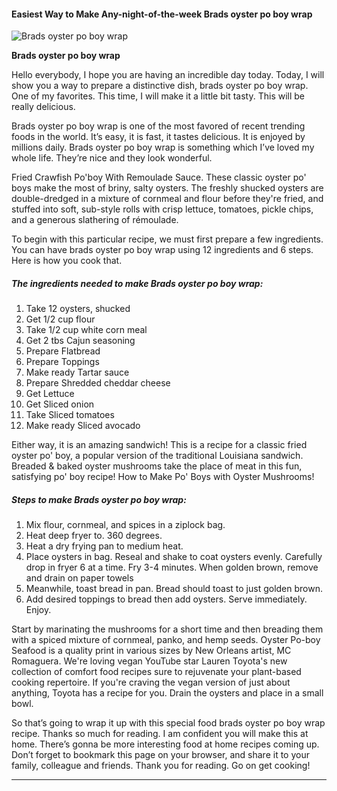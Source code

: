             

#### Easiest Way to Make Any-night-of-the-week Brads oyster po boy wrap

![Brads oyster po boy wrap](https://img-global.cpcdn.com/recipes/55509a431537993c/751x532cq70/brads-oyster-po-boy-wrap-recipe-main-photo.jpg)

**Brads oyster po boy wrap**

Hello everybody, I hope you are having an incredible day today. Today, I will show you a way to prepare a distinctive dish, brads oyster po boy wrap. One of my favorites. This time, I will make it a little bit tasty. This will be really delicious.

Brads oyster po boy wrap is one of the most favored of recent trending foods in the world. It’s easy, it is fast, it tastes delicious. It is enjoyed by millions daily. Brads oyster po boy wrap is something which I’ve loved my whole life. They’re nice and they look wonderful.

Fried Crawfish Po'boy With Remoulade Sauce. These classic oyster po' boys make the most of briny, salty oysters. The freshly shucked oysters are double-dredged in a mixture of cornmeal and flour before they're fried, and stuffed into soft, sub-style rolls with crisp lettuce, tomatoes, pickle chips, and a generous slathering of rémoulade.

To begin with this particular recipe, we must first prepare a few ingredients. You can have brads oyster po boy wrap using 12 ingredients and 6 steps. Here is how you cook that.

##### The ingredients needed to make Brads oyster po boy wrap:

1.  Take 12 oysters, shucked
2.  Get 1/2 cup flour
3.  Take 1/2 cup white corn meal
4.  Get 2 tbs Cajun seasoning
5.  Prepare Flatbread
6.  Prepare Toppings
7.  Make ready Tartar sauce
8.  Prepare Shredded cheddar cheese
9.  Get Lettuce
10.  Get Sliced onion
11.  Take Sliced tomatoes
12.  Make ready Sliced avocado

Either way, it is an amazing sandwich! This is a recipe for a classic fried oyster po' boy, a popular version of the traditional Louisiana sandwich. Breaded & baked oyster mushrooms take the place of meat in this fun, satisfying po' boy recipe! How to Make Po' Boys with Oyster Mushrooms!

##### Steps to make Brads oyster po boy wrap:

1.  Mix flour, cornmeal, and spices in a ziplock bag.
2.  Heat deep fryer to. 360 degrees.
3.  Heat a dry frying pan to medium heat.
4.  Place oysters in bag. Reseal and shake to coat oysters evenly. Carefully drop in fryer 6 at a time. Fry 3-4 minutes. When golden brown, remove and drain on paper towels
5.  Meanwhile, toast bread in pan. Bread should toast to just golden brown.
6.  Add desired toppings to bread then add oysters. Serve immediately. Enjoy.

Start by marinating the mushrooms for a short time and then breading them with a spiced mixture of cornmeal, panko, and hemp seeds. Oyster Po-boy Seafood is a quality print in various sizes by New Orleans artist, MC Romaguera. We're loving vegan YouTube star Lauren Toyota's new collection of comfort food recipes sure to rejuvenate your plant-based cooking repertoire. If you're craving the vegan version of just about anything, Toyota has a recipe for you. Drain the oysters and place in a small bowl.

So that’s going to wrap it up with this special food brads oyster po boy wrap recipe. Thanks so much for reading. I am confident you will make this at home. There’s gonna be more interesting food at home recipes coming up. Don’t forget to bookmark this page on your browser, and share it to your family, colleague and friends. Thank you for reading. Go on get cooking!

* * *